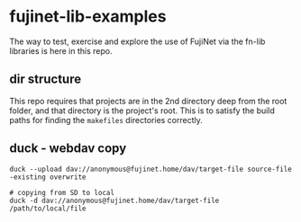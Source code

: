 # fujinet-lib-examples

The way to test, exercise and explore the use of FujiNet via the fn-lib libraries is here in this repo.

## dir structure

This repo requires that projects are in the 2nd directory deep from the root folder, and that directory is the project's root.
This is to satisfy the build paths for finding the `makefiles` directories correctly.

## duck - webdav copy

```shell
duck --upload dav://anonymous@fujinet.home/dav/target-file source-file -existing overwrite

# copying from SD to local
duck -d dav://anonymous@fujinet.home/dav/target-file /path/to/local/file
```
